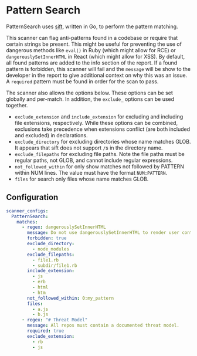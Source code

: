 # Pattern Search

PatternSearch uses [sift](https://sift-tool.org), written in Go, to perform the pattern matching.

This scanner can flag anti-patterns found in a codebase or require that certain strings be present. This might be useful for preventing the use of dangerous methods like `eval()` in Ruby (which might allow for RCE) or `dangerouslySetInnerHTML` in React (which might allow for XSS). By default, all found patterns are added to the info section of the report. If a found pattern is forbidden, this scanner will fail and the `message` will be show to the developer in the report to give additional context on why this was an issue. A `required` pattern must be found in order for the scan to pass.

The scanner also allows the options below.  These options can be set globally and per-match.  In addition, the `exclude_` options can be used together.

* `exclude_extension` and `include_extension` for excluding and including file extensions, respectively. While these options can be combined, exclusions take precedence when extensions conflict (are both included and excluded) in declarations.
* `exclude_directory` for excluding directories whose name matches GLOB.  It appears that sift does not support `/`s in the directory name.
* `exclude_filepaths` for excluding file paths. Note the file paths must be regular paths, not GLOB, and cannot include regular expressions.
* `not_followed_within` for only show matches not followed by PATTERN within NUM lines. The value must have the format `NUM:PATTERN`.
* `files` for search only files whose name matches GLOB.

## Configuration

```yaml
scanner_configs:
  PatternSearch:
    matches:
      - regex: dangerouslySetInnerHTML
        message: Do not use dangerouslySetInnerHTML to render user controlled input.
        forbidden: true
        exclude_directory:
          - node_modules
        exclude_filepaths:
          - file1.rb
          - subdir/file1.rb
        include_extension:
          - js
          - erb
          - html
          - htm
        not_followed_within: 0:my_pattern
        files:
          - a.js
          - b.js
      - regex: "# Threat Model"
        message: All repos must contain a documented threat model.
        required: true
        exclude_extension:
          - rb
          - js
```
